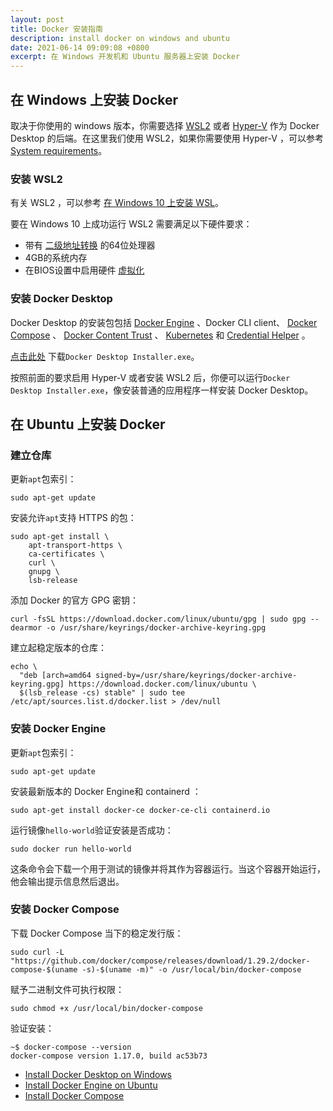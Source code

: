 ```yaml
---
layout: post
title: Docker 安装指南
description: install docker on windows and ubuntu
date: 2021-06-14 09:09:08 +0800
excerpt: 在 Windows 开发机和 Ubuntu 服务器上安装 Docker
---
```


## 在 Windows 上安装 Docker

取决于你使用的 windows 版本，你需要选择 [WSL2](https://docs.microsoft.com/zh-cn/windows/wsl/install-win10) 或者 [Hyper-V](https://docs.microsoft.com/zh-cn/virtualization/hyper-v-on-windows/quick-start/enable-hyper-v) 作为 Docker Desktop 的后端。在这里我们使用 WSL2，如果你需要使用 Hyper-V ，可以参考 [System requirements](https://docs.docker.com/docker-for-windows/install/#system-requirements)。

### 安装 WSL2

有关 WSL2 ，可以参考 [在 Windows 10 上安装 WSL](https://docs.microsoft.com/zh-cn/windows/wsl/install-win10)。

要在 Windows 10 上成功运行 WSL2 需要满足以下硬件要求：
- 带有 [二级地址转换](https://en.wikipedia.org/wiki/Second_Level_Address_Translation) 的64位处理器
- 4GB的系统内存
- 在BIOS设置中启用硬件 [虚拟化](https://docs.docker.com/docker-for-windows/troubleshoot/#virtualization-must-be-enabled) 

### 安装 Docker Desktop

Docker Desktop 的安装包包括 [Docker Engine](https://docs.docker.com/engine/) 、Docker CLI client、 [Docker Compose](https://docs.docker.com/compose/) 、 [Docker Content Trust](https://docs.docker.com/docker-for-windows/engine/security/trust.md) 、   [Kubernetes](https://github.com/kubernetes/kubernetes/) 和 [Credential Helper](https://github.com/docker/docker-credential-helpers/) 。

[点击此处](https://desktop.docker.com/win/stable/amd64/Docker%20Desktop%20Installer.exe) 下载`Docker Desktop Installer.exe`。

按照前面的要求启用 Hyper-V 或者安装 WSL2 后，你便可以运行`Docker Desktop Installer.exe`，像安装普通的应用程序一样安装 Docker Desktop。

## 在 Ubuntu 上安装 Docker

### 建立仓库

更新`apt`包索引：

`sudo apt-get update`

安装允许`apt`支持 HTTPS 的包：

```
sudo apt-get install \
    apt-transport-https \
    ca-certificates \
    curl \
    gnupg \
    lsb-release
```

添加 Docker 的官方 GPG 密钥：

`curl -fsSL https://download.docker.com/linux/ubuntu/gpg | sudo gpg --dearmor -o /usr/share/keyrings/docker-archive-keyring.gpg`

建立起稳定版本的仓库：

```
echo \
  "deb [arch=amd64 signed-by=/usr/share/keyrings/docker-archive-keyring.gpg] https://download.docker.com/linux/ubuntu \
  $(lsb_release -cs) stable" | sudo tee /etc/apt/sources.list.d/docker.list > /dev/null
```

### 安装 Docker Engine

更新`apt`包索引：

`sudo apt-get update`

安装最新版本的 Docker Engine和 containerd ：

`sudo apt-get install docker-ce docker-ce-cli containerd.io`

运行镜像`hello-world`验证安装是否成功：

`sudo docker run hello-world`

这条命令会下载一个用于测试的镜像并将其作为容器运行。当这个容器开始运行，他会输出提示信息然后退出。

### 安装 Docker Compose

下载 Docker Compose 当下的稳定发行版：

`sudo curl -L "https://github.com/docker/compose/releases/download/1.29.2/docker-compose-$(uname -s)-$(uname -m)" -o /usr/local/bin/docker-compose`

赋予二进制文件可执行权限：

`sudo chmod +x /usr/local/bin/docker-compose`

验证安装：
 
```
~$ docker-compose --version
docker-compose version 1.17.0, build ac53b73
```

- [Install Docker Desktop on Windows](https://docs.docker.com/docker-for-windows/install/)
- [Install Docker Engine on Ubuntu](https://docs.docker.com/engine/install/ubuntu/)
- [Install Docker Compose](https://docs.docker.com/compose/install/)